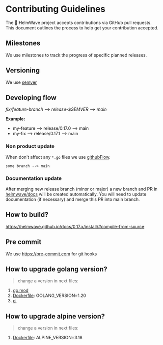 # Contributing Guidelines

The 🌊 HelmWave project accepts contributions via GitHub pull requests. \
This document outlines the process to help get your contribution accepted.

## Milestones

We use milestones to track the progress of specific planned releases.

## Versioning

We use [semver](https://semver.org/)

## Developing flow

*fix/feature-branch --> release-$SEMVER --> main*


**Example:**

- my-feature --> release/0.17.0 --> main
- my-fix --> release/0.17.1 --> main

### Non product update

When don't affect any `*.go` files we use [githubFlow](https://docs.github.com/en/get-started/quickstart/github-flow).

`some branch --> main`

### Documentation update

After merging new release branch (minor or major) a new branch and PR in [helmwave/docs](https://github.com/helmwave/docs) will be created automatically. You will need to update documentation (if necessary) and merge this PR into main branch.

## How to build?

https://helmwave.github.io/docs/0.17.x/install/#compile-from-source

## Pre commit

We use https://pre-commit.com for git hooks

## How to upgrade golang version?

> change a version in next files:

1. [go.mod](go.mod)
2. [Dockerfile](Dockerfile): GOLANG_VERSION=1.20
3. [ci](.github/workflows/goreleaser.yml)

## How to upgrade alpine version?

> change a version in next files:

1. [Dockerfile](Dockerfile): ALPINE_VERSION=3.18
